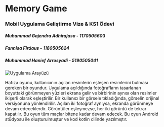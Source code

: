 # Memory Game
### Mobil Uygulama Geliştirme Vize & KS1 Ödevi

##### Muhammad Gajendra Adhirajasa - 1170505603
##### Fannisa Firdaus - 1180505624
##### Muhammad Hanief Arrosyadi - 5190505041

![Uygulama Arayüzü](https://thumbs.gfycat.com/BetterDeadlyFinwhale.webp)

Hafıza oyunu, kullanıcının açılan resimlerin eşleşen resimlerini bulması gereken bir oyundur. 
Uygulama açıldığında fotoğrafların tasarlanan boyuttaki görünmeyen yüzleri ekrana gelir ve birbirinin aynısı olan resimler ikişerli olarak eşleştirilir. 
Bir kullanıcı bir görsele tıkladığında, görselin orijinal versiyonuna yönlendirilir. 
Açılan iki fotoğraf aynıysa, ekranda görünmeye devam edeceklerdir. 
Görüntüler eşleşmezse, her iki görüntü de tekrar kapatılır. Bu oyun tüm maçlar bitene kadar devam edecek.
Bu oyun Android stüdyosu ile oluşturulmuştur ve kod kotlin dilinde yazılmıştır.
